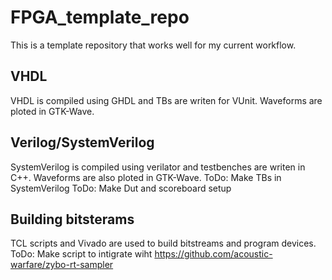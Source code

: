 # FPGA_template_repo
This is a template repository that works well for my current workflow. 
## VHDL
VHDL is compiled using GHDL and TBs are writen for VUnit. Waveforms are ploted in GTK-Wave. 

## Verilog/SystemVerilog
SystemVerilog is compiled using verilator and testbenches are writen in C++. Waveforms are also ploted in GTK-Wave. 
ToDo: Make TBs in SystemVerilog
ToDo: Make Dut and scoreboard setup

## Building bitsterams
TCL scripts and Vivado are used to build bitstreams and program devices. 
ToDo: Make script to intigrate wiht <https://github.com/acoustic-warfare/zybo-rt-sampler>

